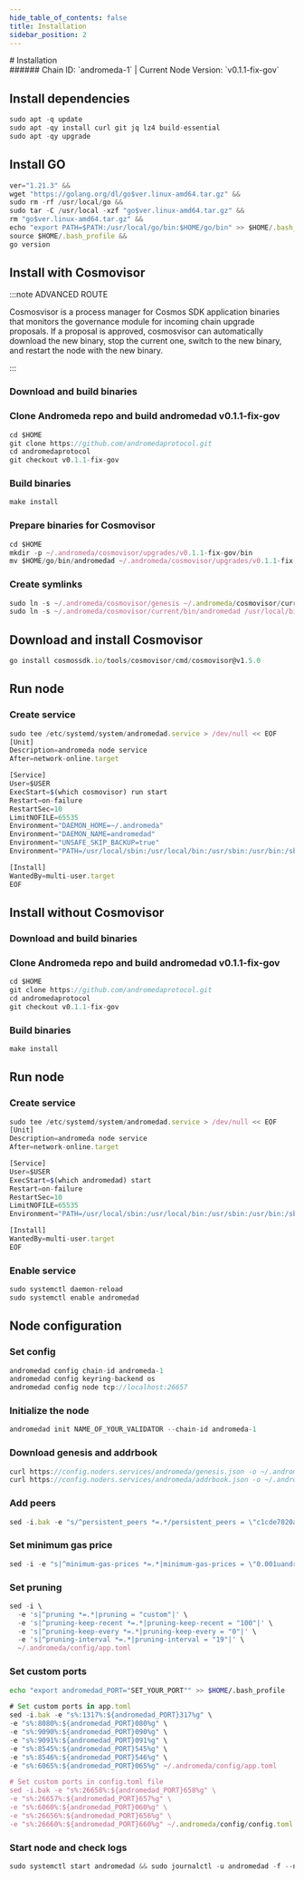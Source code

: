 ```yaml
---
hide_table_of_contents: false
title: Installation
sidebar_position: 2
---
```


<div class="h1-with-icon icon-andromeda">
# Installation
</div>
###### Chain ID: `andromeda-1` | Current Node Version: `v0.1.1-fix-gov`

## Install dependencies

```js
sudo apt -q update
sudo apt -qy install curl git jq lz4 build-essential
sudo apt -qy upgrade
```

## Install GO
```js
ver="1.21.3" &&
wget "https://golang.org/dl/go$ver.linux-amd64.tar.gz" &&
sudo rm -rf /usr/local/go &&
sudo tar -C /usr/local -xzf "go$ver.linux-amd64.tar.gz" &&
rm "go$ver.linux-amd64.tar.gz" &&
echo "export PATH=$PATH:/usr/local/go/bin:$HOME/go/bin" >> $HOME/.bash_profile &&
source $HOME/.bash_profile &&
go version
```

## Install with Cosmovisor
:::note ADVANCED ROUTE

Cosmosvisor is a process manager for Cosmos SDK application binaries that monitors the governance module for incoming chain upgrade proposals. If a proposal is approved, cosmosvisor can automatically download the new binary, stop the current one, switch to the new binary, and restart the node with the new binary.

:::
### Download and build binaries
### Clone Andromeda repo and build andromedad v0.1.1-fix-gov
```js
cd $HOME
git clone https://github.com/andromedaprotocol.git
cd andromedaprotocol
git checkout v0.1.1-fix-gov
```

### Build binaries
```js
make install
```
### Prepare binaries for Cosmovisor
```js
cd $HOME
mkdir -p ~/.andromeda/cosmovisor/upgrades/v0.1.1-fix-gov/bin
mv $HOME/go/bin/andromedad ~/.andromeda/cosmovisor/upgrades/v0.1.1-fix-gov/bin/
```

### Create symlinks
```js
sudo ln -s ~/.andromeda/cosmovisor/genesis ~/.andromeda/cosmovisor/current -f
sudo ln -s ~/.andromeda/cosmovisor/current/bin/andromedad /usr/local/bin/andromedad -f
```

## Download and install Cosmovisor
```js
go install cosmossdk.io/tools/cosmovisor/cmd/cosmovisor@v1.5.0
```

## Run node
### Create service
```js
sudo tee /etc/systemd/system/andromedad.service > /dev/null << EOF
[Unit]
Description=andromeda node service
After=network-online.target

[Service]
User=$USER
ExecStart=$(which cosmovisor) run start
Restart=on-failure
RestartSec=10
LimitNOFILE=65535
Environment="DAEMON_HOME=~/.andromeda"
Environment="DAEMON_NAME=andromedad"
Environment="UNSAFE_SKIP_BACKUP=true"
Environment="PATH=/usr/local/sbin:/usr/local/bin:/usr/sbin:/usr/bin:/sbin:/bin:/usr/games:/usr/local/games:/snap/bin:~/.andromeda/cosmovisor/current/bin"

[Install]
WantedBy=multi-user.target
EOF
```

## Install without Cosmovisor

### Download and build binaries
### Clone Andromeda repo and build andromedad v0.1.1-fix-gov
```js
cd $HOME
git clone https://github.com/andromedaprotocol.git
cd andromedaprotocol
git checkout v0.1.1-fix-gov
```

### Build binaries
```js
make install
```

## Run node
### Create service
```js
sudo tee /etc/systemd/system/andromedad.service > /dev/null << EOF
[Unit]
Description=andromeda node service
After=network-online.target

[Service]
User=$USER
ExecStart=$(which andromedad) start
Restart=on-failure
RestartSec=10
LimitNOFILE=65535
Environment="PATH=/usr/local/sbin:/usr/local/bin:/usr/sbin:/usr/bin:/sbin:/bin:/usr/games:/usr/local/games:/snap/bin"

[Install]
WantedBy=multi-user.target
EOF
```

### Enable service
```js
sudo systemctl daemon-reload
sudo systemctl enable andromedad
```

## Node configuration
### Set config
```js
andromedad config chain-id andromeda-1
andromedad config keyring-backend os
andromedad config node tcp://localhost:26657
```

### Initialize the node
```js
andromedad init NAME_OF_YOUR_VALIDATOR --chain-id andromeda-1
```

### Download genesis and addrbook
```js
curl https://config.noders.services/andromeda/genesis.json -o ~/.andromeda/config/genesis.json
curl https://config.noders.services/andromeda/addrbook.json -o ~/.andromeda/config/addrbook.json
```
### Add peers
```js
sed -i.bak -e "s/^persistent_peers *=.*/persistent_peers = \"c1cde7020a3f96c7480702ede7ce470f4140bb8f@andromeda-rpc.noders.services:34656\"/" ~/.andromeda/config/config.toml
```

### Set minimum gas price
```js
sed -i -e "s|^minimum-gas-prices *=.*|minimum-gas-prices = \"0.001uandr\"|" ~/.andromeda/config/app.toml
```
### Set pruning
```js
sed -i \
  -e 's|^pruning *=.*|pruning = "custom"|' \
  -e 's|^pruning-keep-recent *=.*|pruning-keep-recent = "100"|' \
  -e 's|^pruning-keep-every *=.*|pruning-keep-every = "0"|' \
  -e 's|^pruning-interval *=.*|pruning-interval = "19"|' \
  ~/.andromeda/config/app.toml
```

### Set custom ports

```bash
echo "export andromedad_PORT="SET_YOUR_PORT"" >> $HOME/.bash_profile
```

```js
# Set custom ports in app.toml
sed -i.bak -e "s%:1317%:${andromedad_PORT}317%g" \
-e "s%:8080%:${andromedad_PORT}080%g" \
-e "s%:9090%:${andromedad_PORT}090%g" \
-e "s%:9091%:${andromedad_PORT}091%g" \
-e "s%:8545%:${andromedad_PORT}545%g" \
-e "s%:8546%:${andromedad_PORT}546%g" \
-e "s%:6065%:${andromedad_PORT}065%g" ~/.andromeda/config/app.toml

# Set custom ports in config.toml file
sed -i.bak -e "s%:26658%:${andromedad_PORT}658%g" \
-e "s%:26657%:${andromedad_PORT}657%g" \
-e "s%:6060%:${andromedad_PORT}060%g" \
-e "s%:26656%:${andromedad_PORT}656%g" \
-e "s%:26660%:${andromedad_PORT}660%g" ~/.andromeda/config/config.toml
```

### Start node and check logs
```js
sudo systemctl start andromedad && sudo journalctl -u andromedad -f --no-hostname -o cat
```
